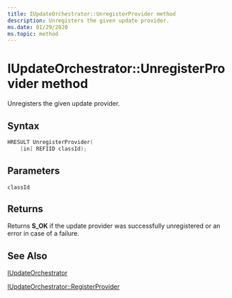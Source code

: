 ```yaml
---
title: IUpdateOrchestrator::UnregisterProvider method
description: Unregisters the given update provider. 
ms.date: 01/29/2020
ms.topic: method
---
```


# IUpdateOrchestrator::UnregisterProvider method

Unregisters the given update provider. 

## Syntax
```cpp
HRESULT UnregisterProvider(
    [in] REFIID classId);
```

## Parameters

`classId`

## Returns
Returns **S_OK** if the update provider was successfully unregistered or an error in case of a failure.

## See Also

[IUpdateOrchestrator](iupdateorchestrator.md)

[IUpdateOrchestrator::RegisterProvider](iupdateorchestrator-registerprovider.md)
